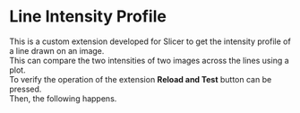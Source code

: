 # Line Intensity Profile

This is a custom extension developed for Slicer to get the intensity profile of a line drawn on an image.  
This can compare the two intensities of two images across the lines using a plot.  
To verify the operation of the extension **Reload and Test** button can be pressed.  
Then, the following happens.
